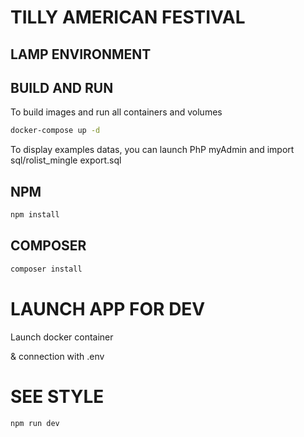 # TILLY AMERICAN FESTIVAL

## LAMP ENVIRONMENT

## BUILD AND RUN

To build images and run all containers and volumes

```sh
docker-compose up -d
```

To display examples datas, you can launch PhP myAdmin and import sql/rolist_mingle export.sql

## NPM

```sh
npm install
```

## COMPOSER

```sh
composer install
```

# LAUNCH APP FOR DEV

Launch docker container 

& connection with .env 

# SEE STYLE

 ```sh
npm run dev
```